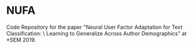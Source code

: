 # NUFA
Code Repository for the paper "Neural User Factor Adaptation for Text Classification: \\ Learning to Generalize Across Author Demographics" at *SEM 2019.

